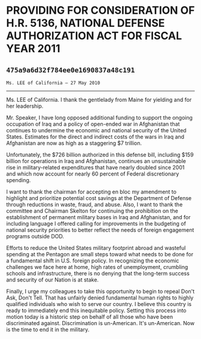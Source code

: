 # PROVIDING FOR CONSIDERATION OF H.R. 5136, NATIONAL DEFENSE  AUTHORIZATION ACT FOR FISCAL YEAR 2011
## `475a9a6d32f784ee0e1690837a48c191`
`Ms. LEE of California — 27 May 2010`

---


Ms. LEE of California. I thank the gentlelady from Maine for yielding 
and for her leadership.

Mr. Speaker, I have long opposed additional funding to support the 
ongoing occupation of Iraq and a policy of open-ended war in 
Afghanistan that continues to undermine the economic and national 
security of the United States. Estimates for the direct and indirect 
costs of the wars in Iraq and Afghanistan are now as high as a 
staggering $7 trillion.

Unfortunately, the $726 billion authorized in this defense bill, 
including $159 billion for operations in Iraq and Afghanistan, 
continues an unsustainable rise in military-related expenditures that 
have nearly doubled since 2001 and which now account for nearly 60 
percent of Federal discretionary spending.

I want to thank the chairman for accepting en bloc my amendment to 
highlight and prioritize potential cost savings at the Department of 
Defense through reductions in waste, fraud, and abuse. Also, I want to 
thank the committee and Chairman Skelton for continuing the prohibition 
on the establishment of permanent military bases in Iraq and 
Afghanistan, and for including language I offered calling for 
improvements in the budgeting of national security priorities to better 
reflect the needs of foreign engagement programs outside DOD.

Efforts to reduce the United States military footprint abroad and 
wasteful spending at the Pentagon are small steps toward what needs to 
be done for a fundamental shift in U.S. foreign policy. In recognizing 
the economic challenges we face here at home, high rates of 
unemployment, crumbling schools and infrastructure, there is no denying 
that the long-term success and security of our Nation is at stake.

Finally, I urge my colleagues to take this opportunity to begin to 
repeal Don't Ask, Don't Tell. That has unfairly denied fundamental 
human rights to highly qualified individuals who wish to serve our 
country. I believe this country is ready to immediately end this 
inequitable policy. Setting this process into motion today is a 
historic step on behalf of all those who have been discriminated 
against. Discrimination is un-American. It's un-American. Now is the 
time to end it in the military.
